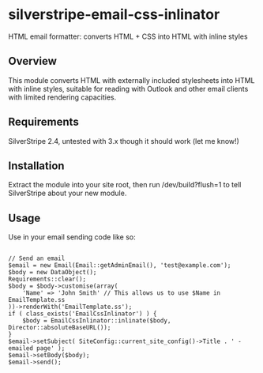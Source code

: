 silverstripe-email-css-inlinator
================================

HTML email formatter: converts HTML + CSS into HTML with inline styles

## Overview

This module converts HTML with externally included stylesheets into HTML with inline styles, suitable for reading with Outlook and other email clients with limited rendering capacities.

## Requirements

SilverStripe 2.4, untested with 3.x though it should work (let me know!)

## Installation

Extract the module into your site root, then run /dev/build?flush=1 to tell SilverStripe about your new module.

## Usage

Use in your email sending code like so:

<code>
// Send an email
$email = new Email(Email::getAdminEmail(), 'test@example.com');
$body = new DataObject();
Requirements::clear();
$body = $body->customise(array(
	'Name' => 'John Smith' // This allows us to use $Name in EmailTemplate.ss
))->renderWith('EmailTemplate.ss');
if ( class_exists('EmailCssInlinator') ) {
	$body = EmailCssInlinator::inlinate($body, Director::absoluteBaseURL());
}
$email->setSubject( SiteConfig::current_site_config()->Title . ' - emailed page' );
$email->setBody($body);
$email->send();
</code>
